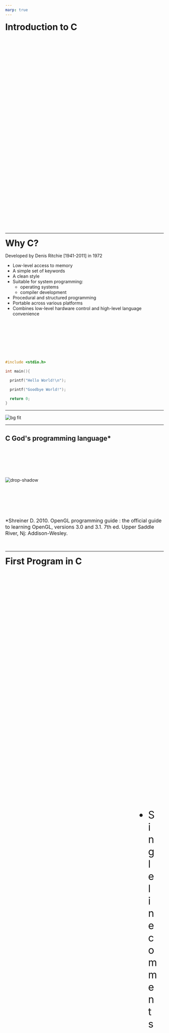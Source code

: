 ```yaml
---
marp: true
---
```


<!--
# Metadata
title: Introduction to C
author: Seb Blair (CompEng0001)
description: Lecture slides on Introduction to C.
keywords: module handbook
lang: en

# Slide styling
theme: uog-theme
_class: lead title
paginate: true
_paginate: false
transition: fade 250ms

style: |
  header em { font-style: normal; view-transition-name: header; }
  header strong { font-weight: inherit; view-transition-name: header2; }
  header:not:has(em) { view-transition-name: header; }
  header:not:has(strong) { view-transition-name: header; }
-->

<style scoped>
h1 {
  view-transition-name: header;
  display: flex;
  align-items: center;
  margin: 0 auto;
}
</style>

# Introduction to C

<div align=center style="font-size:76px; padding-left:300px;padding-right:300px;" >

```py
module = Module(
    code="ELEE1147",
    name="Programming for Engineers",
    credits=15,
    module_leader="Seb Blair BEng(H) PGCAP MIET MIHEEM FHEA"
)
```

</div>

<!-- _footer: "[Download as a PDF](https://github.com/UniOfGreenwich/ELEE1147_Lectures/raw/main/content/Intro_To_C/Intro_To_C.pdf)" -->

---

<style scoped>
h1 { view-transition-name: header2; }
</style>

<!-- header: "_Introduction To C_" -->
<!-- class: lead -->
<a name="why-c"></a>

# Why C?

Developed by Denis Ritchie [1941-2011] in 1972 

<div class="columns-2">
<div>

- Low-level access to memory
- A simple set of keywords
- A clean style
- Suitable for system programming:
  - operating systems
  - compiler development
- Procedural and structured programming
- Portable across various platforms
- Combines low-level hardware control and high-level language convenience

</div>

<div style="padding-top:110px;">

```c
#include <stdio.h>

int main(){

  printf("Hello World!\n");

  printf("Goodbye World!");

  return 0;
}
```
</div>

---

<!-- header: "_Introduction To C_ > **Why C?**" -->


![bg fit](../../figures/why_c.png)

---

<!-- header: "Introduction To C > Why C?" -->

## C God's programming language* 

<div style="padding-top:80px">

![drop-shadow](../../figures/C_Tree.png "centered" )

</div>


<div style="font-size:16px;padding-top:80px">

*Shreiner D. 2010. OpenGL programming guide : the official guide to learning OpenGL, versions 3.0 and 3.1. 7th ed. Upper Saddle River, Nj: Addison-Wesley.

</div>
‌

---

<!-- header: "_Introduction To C_" -->

<!--- _class: lead -->

<style scoped>
h1 { view-transition-name: header2; }
</style>


<a name="first_program"></a>

# First Program in C

<div style="font-size:32px;padding-left:400px;padding-right:400px;">

```
$ mkdir Learning_C && cd Learning_C
$ mkdir Helloworld && cd Helloworld
$ touch helloworld.c
$ <nano/vim/vi> helloworld.c
```

---

<style scoped>
h1 { view-transition-name: header2; }
</style>

<!-- header: "_Introduction To C_ > **First Program in C**" -->

<div style="padding-top:80px">

 - Single line comments

<style scoped>
  code {
    --highlight-line-begin: 1;
    --highlight-lines: 1;
    --highlight-line-color: rgb(255 255 255 / 15%);
  }
</style>

<div style="padding-top:80px">

```c
// library or header file that contains  standard input/output operatioins

#include <stdio.h>

/* 
  main() function every C program must have a main, 
  it has a returnable 'int' this is for exit codes
*/
int main(void) // void means no input argument
{
    printf("Hello World!\n");
    printf("Goodbye World!\n");
    return 0; // return exit code 0, no error
}
```
---
<div style="padding-top:80px">

- directive, tells the preprocessor to include the contents of a specified file.

<style scoped>
  code {
    --highlight-line-begin: 1;
    --highlight-lines: 1;
    --highlight-line-color: rgb(255 255 255 / 15%);
  }
</style>

<div style="padding-top:80px">

<style scoped>
  code {
    --highlight-line-begin: 3;
    --highlight-lines: 1;
    --highlight-line-color: rgb(255 255 255 / 15%);
  }
</style>

```c
// library or header file that contains  standard input/output operatioins

#include <stdio.h>

/* 
  main() function every C program must have a main, 
  it has a returnable 'int' this is for exit codes
*/
int main(void) // void means no input argument
{
    printf("Hello World!\n");
    printf("Goodbye World!\n");
    return 0; // return exit code 0, no error
}
```

---

<div style="padding-top:80px">

- Multi-line comments


<style scoped>
  code {
    --highlight-line-begin: 5;
    --highlight-lines: 4;
    --highlight-line-color: rgb(255 255 255 / 15%);
  }
</style>

<div style="padding-top:80px">

```c
// library or header file that contains  standard input/output operatioins

#include <stdio.h>

/* 
  main() function every C program must have a main, 
  it has a returnable 'int' this is for exit codes
*/
int main(void) // void means no input argument
{
    printf("Hello World!\n");
    printf("Goodbye World!\n");
    return 0; // return exit code 0, no error
}
```

---

<div style="padding-top:80px">

 - All **C** programs need a `main()` function as it's entry point


<style scoped>
  code {
    --highlight-line-begin: 9;
    --highlight-lines: 1;
    --highlight-line-color: rgb(255 255 255 / 15%);
  }
</style>

<div style="padding-top:80px">

```c
// library or header file that contains  standard input/output operatioins

#include <stdio.h>

/* 
  main() function every C program must have a main, 
  it has a returnable 'int' this is for exit codes
*/
int main(void) // void means no input argument
{
    printf("Hello World!\n");
    printf("Goodbye World!\n");
    return 0; // return exit code 0, no error
}
```

---

<div style="padding-top:80px">

- Body of the code that is executed, wrapped in braces `{}`


<style scoped>
  code {
    --highlight-line-begin: 11;
    --highlight-lines: 3;
    --highlight-line-color: rgb(255 255 255 / 15%);
  }
</style>

<div style="padding-top:80px">

```c
// library or header file that contains  standard input/output operatioins

#include <stdio.h>

/* 
  main() function every C program must have a main, 
  it has a returnable 'int' this is for exit codes
*/
int main(void) // void means no input argument
{
    printf("Hello World!\n");
    printf("Goodbye World!\n");
    return 0; // return exit code 0, no error
}
```

---

## Compile the code

We are going to use `gcc` compiler to compile our `c` code; 

```sh
$ gcc helloworld.c -o helloworld.exe
```

- first argument is the source file[s], `helloworld.c` 
-  `-o` means output file, `helloworld.exe` 
-  The file extension in linux can be left blank or called whatever you want. 

![drop-shdaow w:900](../../figures/c_compile.png "centered")

---

## Execute the code

- As we are using a terminal, we must prepend the newley created file with `./`. 
  - The `.` denotes the current directory.

- Since we want to run a file in our current directory which is not our `$PATH`
  - You need the `./` bit to tell the **shell** where the executable is.

**Output:**

<div style="font-size:32px;padding-left:400px;padding-right:400px;">

```sh
$ ./helloworld.exe
Hello World!
Goodbye World!
```
</div>

---

<!-- _header: "Introduction To C > First Program in C"  -->

<!-- _class: lead -->

<style scoped>
h1 { view-transition-name: header2-alt; }
</style>


<a name="header_files"></a>

# Header Files

<div style="padding-top:50px">

These files contain all scaffolding code that your `main()` will use as we do not want to overpopulate with excessive lines of code for readability.

Computers used to be too slow to compile a whole program in one single mega-blob where all the functions and types were visible.

To solve this, programs are split into c/h files which are each individually compiled into a machine code file (the ‘object’ file), and then linked together into an `exe` or `dll`.

</div>

---

<style scoped>
header strong { view-transition-name: header2-alt; }
</style>

<!-- header: "_Introduction To C > First Program in C_ > **Header Files**" -->

<div style="padding-top:50px;font-size:30px;">

- Create a new header file:

  ```
  $ touch usefulfunctions.h
  $ <nano/vim/vi> usefulfunctions.h
  ```

- `usefulfunctions.h`

  ```c
  #ifndef USEFULFUNCTIONS_H_   /* Include guard */
  #define USEFULFUNCTIONS_H_

  int sqr(int x);  /* An example function declaration */

  #endif // USEFULFUNCTIONS_H_
  ``` 

- Create a new source file:

  ```
  $ touch usefulfunctions.c
  $ <nano/vim/vi> usefulfunctions.c
  ```

- `usefulfunctions.c`

  ```c
  #include "usefulfunctions.h"  /* Include the header (not strictly necessary here) */

  int sqr(int x)    /* Function definition */
  {
      return x * x;
  }
  ```

</div>

---

<div style="padding-top:50px">

## Revist helloworld.c

We are modifiying the code to use our custom library:

<div style="font-size:32px;padding-left:300px;padding-right:300px;padding-top:50px">

```c 
#include <stdio.h> /* searches system header file directories */
#include "usefulfunctions.h" /* notice "" searches current directory */

int main(void) /* void means no input argument */
{
    printf("Hello World\n!");  /* using standard ouput function to printf()*/
    printf("%d\n",sqr(255));
    printf("Goodbye World!\n");

    return 0; /* return exit code 0, no error */
}

```

</div>

---

## Compile and run

We need to source all files needed to build our modified program. 

Remember the header file points to the function in the `usefulfunctions.c` file.

```sh
$ gcc helloworld.c usefulfunctions.c -o helloworld.out

```

**Output:**

```sh
$ ./helloworld.out
Hello World!
65025
Goodbye World!
```

---
<!-- header: "Introduction To C > First Program in C > Header Files" -->
## Standard Input and Output 

 - `stdio.h` is a large file that contains many function declarations, in fact there are 827 lines of code for this header file alone.

    <div style="font-size:32px;padding-left:300px;padding-right:300px;padding-top:50px">
    
    ```h
    /* Define ISO C stdio on top of C++ iostreams.
    Copyright (C) 1991-2024 Free Software Foundation, Inc.
    Copyright The GNU Toolchain Authors.
    This file is part of the GNU C Library.
    ...
    */
    #ifndef _STDIO_H
    #define _STDIO_H	1
    ...
    /* Write formatted output to stdout.
    This function is a possible cancellation point and therefore not
    marked with __THROW.  */
    extern int printf (const char *__restrict __format, ...);
    ```

    </div>

<!-- _footer: https://code.woboq.org/userspace/glibc/libio/stdio.h.html -->

---

<style scoped>
h1 { view-transition-name: header2; }
</style>

<!-- header: _Introduction To C_ -->
<!-- _class: lead -->

# Primitive Data Types

<a name="prim-data-types"></a>

---

<!-- header: _Introduction To C_ > **Primitive Data Types**-->

<div style="font-size:28px">

## Primitive Data Types


C has several data types and all variables **must** have a data type

|Data Type	|Size (Bytes)|	Range | Format Specifier |
|---|---|---|---|
|(unsigned)char	| at least 1 	| $-128$ to $127$ or $0$ to $255$ | `%c`
|(unsigned)short| at least 2 |	$-32768$ to $32767$, $0$ to $65535$| `%h`
|(unsigned)int |	at least 2 |	$-2,147,483,648$ to  $2,147,483,647$   $0$ to $4294967295$| `%u`,`%d`|
|long	| least 4 | $–9,223,372,036,854,775,808$ to $9,223,372,036,854,775,807$| `%l`, `%ll`, `%lld`, `%lli` |
|unsigned long |	at least 4  |	$0$ to $18,446,744,073,709,551,615$| `%lu`,`%llu`|
|float | at least 2 |	$3.4e-038$ to $3.4e+038$|`%f`|
|(unsigned)double	| at least 8 |	$1.7e-308$ to $1.7e+308$| `%lf`|
|long double |	  at least 10 |   $1.7e-4932$ to $1.7e+4932$| `%Lf`|

</div>

---

<!-- header: _Introduction To C_ -->

## C Advanced Features

- Pointers and addressing, `int*`, `&var1` (more about this later)
- `struct`
  - Allows to combine data items of different kinds
  - `struct Books { char  title[50]; char author[50]; int book_id;} book`
- `enum`
  - It consists of constant integrals or integers that are given names by a user.
  - `enum enum_name{int_const1, int_const2, int_const3, …. int_constN};`
- `union` 
  - allows to store different data types in the same memory location
  - `union Data { int i; float f; char str[20];} data;` 

---

![drop-shadow bg right:35% vertical 100%](../../figures/PIC18F23K22_Schematic.png)
![drop-shadow bg right vertical 90%](../../figures/PIC18F23K22_IC.png)

<div style="padding-top:30px">

## Embedded C

<div style="padding-top:80px">

```c
ANSEL  = 0;      // Configure AN pins as digital I/O
ANSELH = 0;
C1ON_bit = 0;    // Disable comparators
C2ON_bit = 0;
//         76543210
TRISC  = 0b10000000;   // PORTC is input
UART1_Init(9600); // Initialize UART PROTO

...

ANSELA  = 0;      // Configure AN pins as digital I/O
ANSELB  = 0;
ANSELC  = 0;
TRISB = 0;
```

</div>
</div>

---

![drop-shadow bg right:40% 50%](../../figures/objc_book.png)

<div style="padding-top:30px">

## Objective-C

<div style="padding-top:80px">

```objc
#import "MyClass.h"
 
@implementation MyClass
- (id)initWithString:(NSString *)aName
{
    // code goes here
}
 
+ (MyClass *)myClassWithString:(NSString *)aName
{
    // code goes here
}
@end
```
---

## Compilation

<div style="font-size:32px">

Throughout this session we have been using `gcc` or `the GNU Compiler Collection'. The GNU is a recursive acronym: ‘GNU’s Not Unix!'

<div class="columns-2">

<div style="padding-top:50px;padding-left:170px;">

Supports:

-  C, 
-  embedded-C ,
-  Objective-C,
-  C++,
-  Fortran, 
-  Ada, 
-  Go, 
-  and D 

</div>

<div style="padding-top:50px;padding-right:170px;">

- Example **C** code

```c
int square(int num) {
    return num * num;
}
```

- Example assembley code from `gcc`
```asm
square:
 push   %rbp
 mov    %rsp,%rbp
 mov    %edi,-0x4(%rbp)
 mov    -0x4(%rbp),%eax
 imul   %eax,%eax
 pop    %rbp
 ret
```

</div>

</div>

---

<style scoped>
h1 { view-transition-name: header2; }
</style>

<!-- _class: lead -->

# Command Line Arguments

<a name="cli"></a>

<div style="font-size:32px;padding-left:300px;padding-right:300px;padding-top:20px">

```
$ mkdir arguments && cd arguments
$ touch arguments.c
$ vim arguments.c
```

</div>

---

<style scoped>
h1 { view-transition-name: header2; }
</style>

<!-- header: _Introduction To C_ > **Command Line Arguments** -->

<div style="font-size:30px;padding-top:100px;">

- `main()` can now take an integer as an argument. 

<style scoped>
  code {
    --highlight-line-begin: 3;
    --highlight-lines: 1;
    --highlight-line-color: rgb(255 255 255 / 15%);
  }
</style>

<div style="font-size:30px;padding-top:40px;padding-left:300px;padding-right:300px;">

```c
#include <stdio.h>

int main( int argc, char *argv[] )  {

   printf("Program name %s\n", argv[0]);
 
   if( argc == 2 ) {
      printf("The argument supplied is %s\n", argv[1]);
   }
   else if( argc > 2 ) {
      printf("Too many arguments supplied.\n");
   }
   else {
      printf("One argument expected.\n");
   }
   return 0;
}
```

</div>

---

<div style="font-size:30px;padding-top:100px;">

- `argv[0]` this is an array, at index 0 is the current programs file name... **always**. 

<style scoped>
  code {
    --highlight-line-begin: 5;
    --highlight-lines: 1;
    --highlight-line-color: rgb(255 255 255 / 15%);
  }
</style>

<div style="font-size:30px;padding-top:40px;padding-left:300px;padding-right:300px;">

```c
#include <stdio.h>

int main( int argc, char *argv[] )  {

   printf("Program name %s\n", argv[0]);
 
   if( argc == 2 ) {
      printf("The argument supplied is %s\n", argv[1]);
   }
   else if( argc > 2 ) {
      printf("Too many arguments supplied.\n");
   }
   else {
      printf("One argument expected.\n");
   }
   return 0;
}
```

</div>

--- 
<div style="font-size:30px;padding-top:100px;">

- `if( argc == 2 )` checks to see if the number of arguments supplied is 2, (program name is 1)

<style scoped>
  code {
    --highlight-line-begin: 7;
    --highlight-lines: 1;
    --highlight-line-color: rgb(255 255 255 / 15%);
  }
</style>

<div style="font-size:30px;padding-top:40px;padding-left:300px;padding-right:300px;">

```c
#include <stdio.h>

int main( int argc, char *argv[] )  {

   printf("Program name %s\n", argv[0]);
 
   if( argc == 2 ) {
      printf("The argument supplied is %s\n", argv[1]);
   }
   else if( argc > 2 ) {
      printf("Too many arguments supplied.\n");
   }
   else {
      printf("One argument expected.\n");
   }
   return 0;
}
```

</div>

--- 
<div style="font-size:30px;padding-top:100px;">

- `...%s\n", argv[1])` gets the argument you supplied and then formats it as string to the terminal

<style scoped>
  code {
    --highlight-line-begin: 8;
    --highlight-lines: 1;
    --highlight-line-color: rgb(255 255 255 / 15%);
  }
</style>

<div style="font-size:30px;padding-top:40px;padding-left:300px;padding-right:300px;">

```c
#include <stdio.h>

int main( int argc, char *argv[] )  {

   printf("Program name %s\n", argv[0]);
 
   if( argc == 2 ) {
      printf("The argument supplied is %s\n", argv[1]);
   }
   else if( argc > 2 ) {
      printf("Too many arguments supplied.\n");
   }
   else {
      printf("One argument expected.\n");
   }
   return 0;
}
```

</div>

--- 
<div style="font-size:30px;padding-top:100px;">

- `else if( argc > 2 )` if the first `if` is `false`, then check to see if you have supplied 2 arguments

<style scoped>
  code {
    --highlight-line-begin: 10;
    --highlight-lines: 1;
    --highlight-line-color: rgb(255 255 255 / 15%);
  }
</style>

<div style="font-size:30px;padding-top:40px;padding-left:300px;padding-right:300px;">

```c
#include <stdio.h>

int main( int argc, char *argv[] )  {

   printf("Program name %s\n", argv[0]);
 
   if( argc == 2 ) {
      printf("The argument supplied is %s\n", argv[1]);
   }
   else if( argc > 2 ) {
      printf("Too many arguments supplied.\n");
   }
   else {
      printf("One argument expected.\n");
   }
   return 0;
}
```

</div>

--- 
<div style="font-size:30px;padding-top:100px;">

- `else` if you have not supplied an argument

<style scoped>
  code {
    --highlight-line-begin: 13;
    --highlight-lines: 1;
    --highlight-line-color: rgb(255 255 255 / 15%);
  }
</style>

<div style="font-size:30px;padding-top:40px;padding-left:300px;padding-right:300px;">

```c
#include <stdio.h>

int main( int argc, char *argv[] )  {

   printf("Program name %s\n", argv[0]);
 
   if( argc == 2 ) {
      printf("The argument supplied is %s\n", argv[1]);
   }
   else if( argc > 2 ) {
      printf("Too many arguments supplied.\n");
   }
   else {
      printf("One argument expected.\n");
   }
   return 0;
}
```

</div>